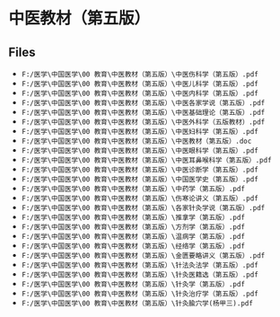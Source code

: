 # 中医教材（第五版）

## Files

- `F:/医学\中国医学\00 教育\中医教材（第五版）\中医伤科学（第五版）.pdf`
- `F:/医学\中国医学\00 教育\中医教材（第五版）\中医儿科学（第五版）.pdf`
- `F:/医学\中国医学\00 教育\中医教材（第五版）\中医内科学（第五版）.pdf`
- `F:/医学\中国医学\00 教育\中医教材（第五版）\中医各家学说（第五版）.pdf`
- `F:/医学\中国医学\00 教育\中医教材（第五版）\中医基础理论（第五版）.pdf`
- `F:/医学\中国医学\00 教育\中医教材（第五版）\中医外科学（五版教材）.pdf`
- `F:/医学\中国医学\00 教育\中医教材（第五版）\中医妇科学（第五版）.pdf`
- `F:/医学\中国医学\00 教育\中医教材（第五版）\中医教材（第五版）.doc`
- `F:/医学\中国医学\00 教育\中医教材（第五版）\中医眼科学（第五版）.pdf`
- `F:/医学\中国医学\00 教育\中医教材（第五版）\中医耳鼻喉科学（第五版）.pdf`
- `F:/医学\中国医学\00 教育\中医教材（第五版）\中医诊断学（第五版）.pdf`
- `F:/医学\中国医学\00 教育\中医教材（第五版）\中国医学史（第五版）.pdf`
- `F:/医学\中国医学\00 教育\中医教材（第五版）\中药学（第五版）.pdf`
- `F:/医学\中国医学\00 教育\中医教材（第五版）\伤寒论讲义（第五版）.pdf`
- `F:/医学\中国医学\00 教育\中医教材（第五版）\各家针灸学说（第五版）.pdf`
- `F:/医学\中国医学\00 教育\中医教材（第五版）\推拿学（第五版）.pdf`
- `F:/医学\中国医学\00 教育\中医教材（第五版）\方剂学（第五版）.pdf`
- `F:/医学\中国医学\00 教育\中医教材（第五版）\温病学（第五版）.pdf`
- `F:/医学\中国医学\00 教育\中医教材（第五版）\经络学（第五版）.pdf`
- `F:/医学\中国医学\00 教育\中医教材（第五版）\金匮要略讲义（第五版）.pdf`
- `F:/医学\中国医学\00 教育\中医教材（第五版）\针法灸法学（第五版）.pdf`
- `F:/医学\中国医学\00 教育\中医教材（第五版）\针灸医籍选（第五版）.pdf`
- `F:/医学\中国医学\00 教育\中医教材（第五版）\针灸学（第五版）.pdf`
- `F:/医学\中国医学\00 教育\中医教材（第五版）\针灸治疗学（第五版）.pdf`
- `F:/医学\中国医学\00 教育\中医教材（第五版）\针灸腧穴学(杨甲三).pdf`
